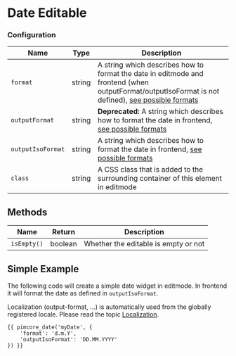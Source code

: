 # Date Editable

### Configuration

| Name                | Type   | Description                                                                                                                                                                                |
|---------------------|--------|--------------------------------------------------------------------------------------------------------------------------------------------------------------------------------------------|
| `format`            | string | A string which describes how to format the date in editmode and frontend (when outputFormat/outputIsoFormat is not defined), [see possible formats](https://docs.sencha.com/extjs/7.0.0/modern/Ext.Date.html)                                                                |
| `outputFormat`      | string | **Deprecated:** A string which describes how to format the date in frontend, [see possible formats](https://www.php.net/manual/en/function.strftime.php#refsect1-function.strftime-parameters) |
| `outputIsoFormat`   | string | A string which describes how to format the date in frontend, [see possible formats](https://carbon.nesbot.com/docs/#iso-format-available-replacements)                                     |
| `class`             | string | A CSS class that is added to the surrounding container of this element in editmode                                                                                                         |

## Methods

| Name          | Return    | Description                                                            |
|---------------|-----------|------------------------------------------------------------------------|
| `isEmpty()`   | boolean   | Whether the editable is empty or not                                   |


## Simple Example

The following code will create a simple date widget in editmode. 
In frontend it will format the date as defined in `outputIsoFormat`.

Localization (output-format, ...) is automatically used from the globally registered locale.
Please read the topic [Localization](../../06_Multi_Language_i18n/README.md).

```twig
{{ pimcore_date('myDate', {
    'format': 'd.m.Y',
    'outputIsoFormat': 'DD.MM.YYYY'
}) }}
```
